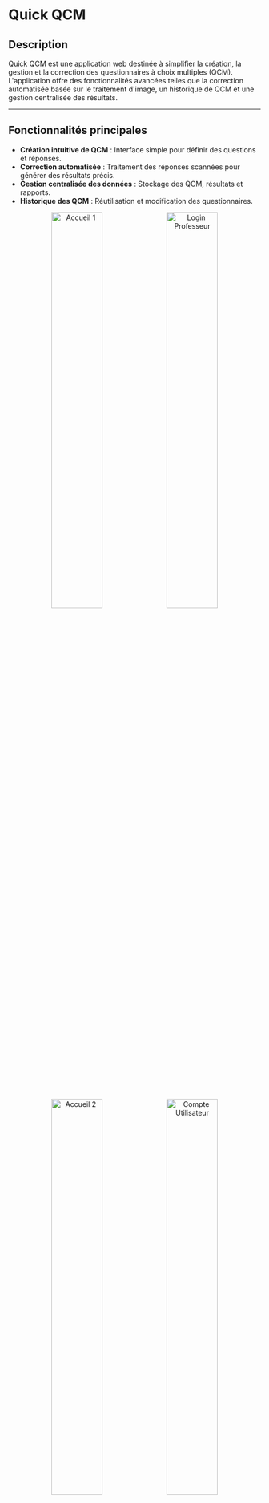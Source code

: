 

# **Quick QCM**

## **Description**
Quick QCM est une application web destinée à simplifier la création, la gestion et la correction des questionnaires à choix multiples (QCM). L'application offre des fonctionnalités avancées telles que la correction automatisée basée sur le traitement d'image, un historique de QCM et une gestion centralisée des résultats.

---

## **Fonctionnalités principales**
- **Création intuitive de QCM** : Interface simple pour définir des questions et réponses.
- **Correction automatisée** : Traitement des réponses scannées pour générer des résultats précis.
- **Gestion centralisée des données** : Stockage des QCM, résultats et rapports.
- **Historique des QCM** : Réutilisation et modification des questionnaires.


<p align="center">
  <img src="Screenshots%20du%20site/Acc1.png" alt="Accueil 1" width="45%">
  <img src="Screenshots%20du%20site/Professeur%20login.png" alt="Login Professeur" width="45%">
  
</p>

<p align="center">
  <img src="Screenshots%20du%20site/Acc2.png" alt="Accueil 2" width="45%">
  <img src="Screenshots%20du%20site/Compte%20d'utilisateur.png" alt="Compte Utilisateur" width="45%">
</p>

---

## **Prérequis**
Pour exécuter le projet, vous devez disposer des éléments suivants :

### **1. Environnement serveur**
- **XAMPP** ou tout autre serveur intégrant Apache, PHP et MySQL :
  - Télécharger et installer depuis [Apache Friends](https://www.apachefriends.org/).
  - Vérifiez que les modules **Apache** et **MySQL** peuvent être démarrés.

### **2. Logiciels nécessaires**
- **Navigateur web** : Chrome, Firefox, ou tout autre navigateur moderne.
- **Git** : Pour cloner le projet depuis GitHub. Téléchargez-le depuis [Git](https://git-scm.com/).

### **3. Langages et frameworks**
- **PHP** : Utilisé pour le backend.
- **MySQL** : Pour gérer la base de données.
- **Python** : Nécessaire pour les scripts de traitement d'image dans le dossier `Correction`.

### **4. Bibliothèques Python requises**
Installez les bibliothèques suivantes si vous utilisez les scripts Python pour la correction :
- **OpenCV** : Pour le traitement d'images.
  ```bash
  pip install opencv-python
  ```
- **EasyOCR** : Pour l'extraction d'informations des réponses scannées.
  ```bash
  pip install easyocr
  ```

---

## **Installation et configuration**

### **Étape 1 : Cloner le dépôt GitHub**
1. Ouvrez votre terminal ou invite de commandes.
2. Clonez le dépôt avec la commande suivante :
   ```bash
   git clone https://github.com/Walidnsr/Quick-Qcm.git
   ```
   Le projet sera cloné sous le nom `Quick-Qcm`.

---

### **Étape 2 : Placer le projet dans le dossier XAMPP**
1. Déplacez le dossier cloné `Quick-Qcm` dans le répertoire `htdocs` de XAMPP.
   Exemple :
   ```
   C:\xampp\htdocs\Quick-Qcm
   ```

---

### **Étape 3 : Configurer la base de données**
1. Lancez XAMPP et démarrez les modules **Apache** et **MySQL**.
2. Ouvrez votre navigateur et accédez à :
   ```
   http://localhost/phpmyadmin
   ```
3. Créez une base de données nommée **`projetqcm`**.
4. Importez le fichier SQL depuis :
   ```
   Quick-Qcm/QuickQcm-site-api/Base de donnees/projetqcm.sql
   ```
   - Cliquez sur **Importer**, sélectionnez le fichier SQL et exécutez.

---

### **Étape 4 : Configurer les fichiers PHP**
Ouvrez le fichier `QuickQcm-site-api/traitement.php` et configurez les paramètres de connexion à la base de données si nécessaire :
```php
$host = "localhost";
$user = "root";
$password = "";
$database = "projetqcm";
```

---

### **Étape 5 : Accéder à l'application**
Dans votre navigateur, accédez à l'application via :
```
http://localhost/Quick-Qcm/QuickQcm-site-api/index.html
```

---

## **Identifiant de test**
Pour tester le projet, utilisez l'identifiant suivant :

- **Email** : `hatim.naqos@junia.com`
- **Mot de passe** : `motdepasse1`

---

## **Arborescence complète du projet**
Voici la structure complète du projet pour une meilleure vue d'ensemble :

```
Quick-Qcm
├─ LICENSE
├─ QuickQcm-site-api
│  ├─ Acc.css
│  ├─ Acc.php
│  ├─ Base de donnees
│  │  └─ projetqcm.sql
│  ├─ contact_us.php
│  ├─ Correction
│  │  ├─ .pdf
│  │  ├─ copies
│  │  │  ├─ pages0.jpg
│  │  │  ├─ pages1.jpg
│  │  │  ├─ pages2.jpg
│  │  │  ├─ pages3.jpg
│  │  │  ├─ pages4.jpg
│  │  │  ├─ pages5.jpg
│  │  │  ├─ pages6.jpg
│  │  │  ├─ pages7.jpg
│  │  │  └─ pages8.jpg
│  │  ├─ Correction.py
│  │  ├─ Correction_QCM.py
│  │  ├─ IMG_0002.pdf
│  │  ├─ Listes etudiants excel
│  │  │  ├─ JM Soutenance - Email.xlsx
│  │  │  ├─ JM Soutenance.xlsx
│  │  │  ├─ JM Soutenance_Mathématiques_H. NAQOS.xlsx
│  │  │  ├─ JM1 - Email.xlsx
│  │  │  ├─ JM1.xlsx
│  │  │  ├─ JM2 - Email.xlsx
│  │  │  ├─ JM2.xlsx
│  │  │  ├─ JM3 - Email.xlsx
│  │  │  ├─ JM3 HEI - Email.xlsx
│  │  │  ├─ JM3 HEI.xlsx
│  │  │  ├─ JM3 ISEN - Email.xlsx
│  │  │  ├─ JM3 ISEN.xlsx
│  │  │  ├─ JM3.xlsx
│  │  │  ├─ JM3_Mathématique_Hatim Naqos.xlsx
│  │  │  ├─ qcm_data21_05_24_59_58.xlsx
│  │  │  └─ ~$JM3_Mathématique_Hatim Naqos.xlsx
│  │  └─ Listes etudiants excelV2
│  │     ├─ JM Soutenance - Email.xlsx
│  │     ├─ JM Soutenance.xlsx
│  │     ├─ JM Soutenance_Mathématiques_H. NAQOS.xlsx
│  │     ├─ JM1 - Email.xlsx
│  │     ├─ JM1.xlsx
│  │     ├─ JM2 - Email.xlsx
│  │     ├─ JM2.xlsx
│  │     ├─ JM3 - Email.xlsx
│  │     ├─ JM3 HEI - Email.xlsx
│  │     ├─ JM3 HEI.xlsx
│  │     ├─ JM3 ISEN - Email.xlsx
│  │     ├─ JM3 ISEN.xlsx
│  │     ├─ JM3.xlsx
│  │     └─ JM3_Info_S. HDAFA.xlsx
│  ├─ Correction.php
│  ├─ Creation.php
│  ├─ Error404
│  │  ├─ css
│  │  │  ├─ font-awesome.min.css
│  │  │  └─ style.css
│  │  └─ fonts
│  │     ├─ fontawesome-webfont.eot
│  │     ├─ fontawesome-webfont.svg
│  │     ├─ fontawesome-webfont.ttf
│  │     ├─ fontawesome-webfont.woff
│  │     ├─ fontawesome-webfont.woff2
│  │     └─ FontAwesome.otf
│  ├─ Error404.html
│  ├─ fichiers_json
│  ├─ historiqueqcm.php
│  ├─ images
│  │  ├─ bgg.png
│  │  ├─ bg_1.jpg
│  │  ├─ bg_2.jpg
│  │  ├─ bg_3.jpg
│  │  ├─ bg_4.jpg
│  │  ├─ logo.png
│  │  ├─ logo2.png
│  │  └─ prof.png
│  ├─ index.html
│  ├─ latexQCM
│  │  ├─ .json
│  │  ├─ Json_lecture.py
│  │  ├─ junia_logo.jpg
│  │  ├─ Listes etudiants excel
│  │  │  ├─ JM Soutenance - Email.xlsx
│  │  │  ├─ JM Soutenance.xlsx
│  │  │  ├─ JM Soutenance_Mathématiques_H. NAQOS.xlsx
│  │  │  ├─ JM1 - Email.xlsx
│  │  │  ├─ JM1.xlsx
│  │  │  ├─ JM2 - Email.xlsx
│  │  │  ├─ JM2.xlsx
│  │  │  ├─ JM3 - Email.xlsx
│  │  │  ├─ JM3 HEI - Email.xlsx
│  │  │  ├─ JM3 HEI.xlsx
│  │  │  ├─ JM3 ISEN - Email.xlsx
│  │  │  ├─ JM3 ISEN.xlsx
│  │  │  ├─ JM3.xlsx
│  │  │  ├─ JM3_Info_S. HDAFA.xlsx
│  │  │  └─ ~$JM3_Mathématique_Hatim Naqos.xlsx
│  │  ├─ logo.png
│  │  ├─ Questionnaire.bcf
│  │  ├─ Questionnaire.pdf
│  │  ├─ Questionnaire.run.xml
│  │  ├─ Questionnaire.tex
│  │  ├─ reponses.png
│  │  └─ structure.tex
│  ├─ loginp.php
│  ├─ login_css
│  │  ├─ bootstrap.min.css
│  │  ├─ owl.carousel.min.css
│  │  └─ style.css
│  ├─ logout.php
│  ├─ modifier_profil.php
│  ├─ profil.php
│  ├─ profilstyle.css
│  ├─ stylecreation.css
│  ├─ test_correc.php
│  ├─ traitement.php
│  ├─ traitementhistorique.php
│  ├─ traitement_correction2.php
│  └─ variable.txt
├─ README.md
└─ Screenshots du site
   ├─ Accueil.1.png
   ├─ Accueil.2.png
   ├─ Compte d'utilisateur 2.png
   ├─ Compte d'utilisateur.png
   ├─ Correction QCM- localhost.png
   ├─ Correction QCM.png
   ├─ Creation Qcm.png
   └─ Professeur login.png
```

---

## **Utilisation**

### **1. Création de QCM**
1. Connectez-vous à l'application avec l'identifiant de test.
2. Accédez à **Création de QCM**.
3. Remplissez les informations nécessaires : nom du test, questions, réponses.
4. Générez et téléchargez un PDF contenant le QCM.

---

### **2. Correction de QCM**
1. Scannez les réponses des étudiants.
2. Importez les fichiers scannés via **Correction QCM**.
3. Le système attribue les notes automatiquement et génère un fichier Excel des résultats.

---

### **3. Historique des QCM**
1. Accédez à **Historique**.
2. Recherchez, affichez ou téléchargez un QCM existant pour réutilisation.

---

## **Commandes Git utiles**
- **Vérifiez l'état des modifications :**
  ```bash
  git status
  ```
- **Ajoutez les modifications :**
  ```bash
  git add .
  ```
- **Validez les modifications :**
  ```bash
  git commit -m "Ajout ou mise à jour du projet"
  ```
- **Poussez vers GitHub :**
  ```bash
  git push origin main
  ```

